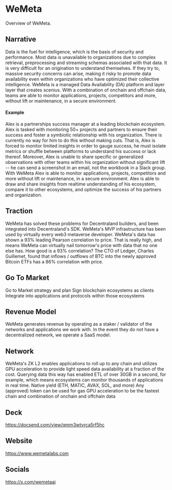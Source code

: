 # WeMeta
Overview of WeMeta. 

## Narrative
Data is the fuel for intelligence, which is the basis of security and performance. Most data is unavailable to organizations due to complex retrieval, preprocessing and streaming schemas associated with that data. It is very difficult for an origination to understand themselves. If they try to, massive security concerns can arise, making it risky to promote data availability even within organizations who have optimized their collective intelligence.
WeMeta is a managed Data Availability (DA) platform and layer layer that creates scenius. With a combination of onchain and offchain data, teams are able to monitor applications, projects, competitors and more, without lift or maintenance, in a secure environment.

#### Example
Alex is a partnerships success manager at a leading blockchain ecosystem. Alex is tasked with monitoring 50+ projects and partners to ensure their success and foster a symbiotic relationship with his organization. 
There is currently no way for him to do this without making cuts. That is, Alex is forced to monitor limited insights in order to gauge success, he must isolate metrics or shuffle between platforms to understand his success or lack thereof. Moreover, Alex is unable to share specific or generalized observations with other teams within his organization without significant lift -- he can send a screenshot in an email, not the workbook in a Slack group.
With WeMeta Alex is able to monitor applications, projects, competitors and more without lift or maintenance, in a secure environment. Alex is able to draw and share insights from realtime understanding of his ecosystem, compare it to other ecosystems, and optimize the success of his partners and organization.

## Traction
WeMeta has solved these problems for Decentraland builders, and been integrated into Decentraland's SDK.
WeMeta's MVP infrastructure has been used by virtually every web3 metaverse developer.
WeMeta's data has shown a 93% leading Pearson correlation to price. That is really high, and means WeMeta can virtually nail tomorrow's price with data that no one else has. 
How good is a 93% correlation? The CTO of Ledger, Charles Guillemet, found that inflows / outflows of BTC into the newly approved Bitcoin ETFs has a 86% correlation with price.

## Go To Market
Go to Market strategy and plan
Sign blockchain ecosystems as clients
Integrate into applications and protocols within those ecosystems

## Revenue Model
WeMeta generates revenue by operating as a staker / validator of the networks and applications we work with. In the event they do not have a decentralized network, we operate a SaaS model.

## Network
WeMeta's ZK L2 enables applications to roll up to any chain and utilizes GPU acceleration to provide light speed data availability at a fraction of the cost. 
Querying data this way has enabled ETL of over 30GB in a second, for example, which means ecosystems can monitor thousands of applications in real time.
Native yield (ETH, MATIC, AVAX, SOL, and more)
Any (approved) token can be used for gas
GPU acceleration to be the fastest chain and combination of onchain and offchain data

## Deck
https://docsend.com/view/qmm3wtvrca5rf5hc

## Website
https://www.wemetalabs.com

## Socials
https://x.com/wemetaai
